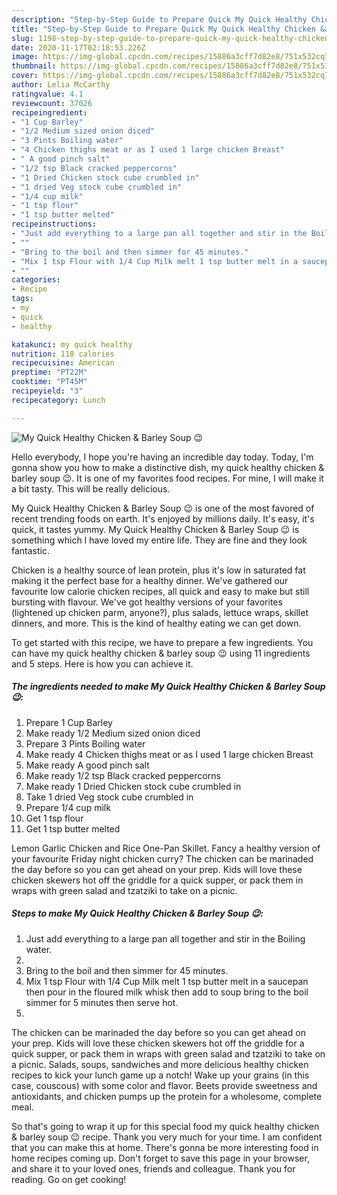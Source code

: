 ```yaml
---
description: "Step-by-Step Guide to Prepare Quick My Quick Healthy Chicken &amp;amp; Barley Soup 😉"
title: "Step-by-Step Guide to Prepare Quick My Quick Healthy Chicken &amp;amp; Barley Soup 😉"
slug: 1198-step-by-step-guide-to-prepare-quick-my-quick-healthy-chicken-and-amp-barley-soup
date: 2020-11-17T02:18:53.226Z
image: https://img-global.cpcdn.com/recipes/15886a3cff7d82e8/751x532cq70/my-quick-healthy-chicken-barley-soup-😉-recipe-main-photo.jpg
thumbnail: https://img-global.cpcdn.com/recipes/15886a3cff7d82e8/751x532cq70/my-quick-healthy-chicken-barley-soup-😉-recipe-main-photo.jpg
cover: https://img-global.cpcdn.com/recipes/15886a3cff7d82e8/751x532cq70/my-quick-healthy-chicken-barley-soup-😉-recipe-main-photo.jpg
author: Lelia McCarthy
ratingvalue: 4.1
reviewcount: 37026
recipeingredient:
- "1 Cup Barley"
- "1/2 Medium sized onion diced"
- "3 Pints Boiling water"
- "4 Chicken thighs meat or as I used 1 large chicken Breast"
- " A good pinch salt"
- "1/2 tsp Black cracked peppercorns"
- "1 Dried Chicken stock cube crumbled in"
- "1 dried Veg stock cube crumbled in"
- "1/4 cup milk"
- "1 tsp flour"
- "1 tsp butter melted"
recipeinstructions:
- "Just add everything to a large pan all together and stir in the Boiling water."
- ""
- "Bring to the boil and then simmer for 45 minutes."
- "Mix 1 tsp Flour with 1/4 Cup Milk melt 1 tsp butter melt in a saucepan then pour in the floured milk whisk then add to soup bring to the boil simmer for 5 minutes then serve hot."
- ""
categories:
- Recipe
tags:
- my
- quick
- healthy

katakunci: my quick healthy 
nutrition: 118 calories
recipecuisine: American
preptime: "PT22M"
cooktime: "PT45M"
recipeyield: "3"
recipecategory: Lunch

---
```



![My Quick Healthy Chicken &amp; Barley Soup 😉](https://img-global.cpcdn.com/recipes/15886a3cff7d82e8/751x532cq70/my-quick-healthy-chicken-barley-soup-😉-recipe-main-photo.jpg)

Hello everybody, I hope you're having an incredible day today. Today, I'm gonna show you how to make a distinctive dish, my quick healthy chicken &amp; barley soup 😉. It is one of my favorites food recipes. For mine, I will make it a bit tasty. This will be really delicious.

My Quick Healthy Chicken &amp; Barley Soup 😉 is one of the most favored of recent trending foods on earth. It's enjoyed by millions daily. It's easy, it's quick, it tastes yummy. My Quick Healthy Chicken &amp; Barley Soup 😉 is something which I have loved my entire life. They are fine and they look fantastic.

Chicken is a healthy source of lean protein, plus it&#39;s low in saturated fat making it the perfect base for a healthy dinner. We&#39;ve gathered our favourite low calorie chicken recipes, all quick and easy to make but still bursting with flavour. We&#39;ve got healthy versions of your favorites (lightened up chicken parm, anyone?), plus salads, lettuce wraps, skillet dinners, and more. This is the kind of healthy eating we can get down.


To get started with this recipe, we have to prepare a few ingredients. You can have my quick healthy chicken &amp; barley soup 😉 using 11 ingredients and 5 steps. Here is how you can achieve it.

<!--inarticleads1-->

##### The ingredients needed to make My Quick Healthy Chicken &amp; Barley Soup 😉:

1. Prepare 1 Cup Barley
1. Make ready 1/2 Medium sized onion diced
1. Prepare 3 Pints Boiling water
1. Make ready 4 Chicken thighs meat or as I used 1 large chicken Breast
1. Make ready  A good pinch salt
1. Make ready 1/2 tsp Black cracked peppercorns
1. Make ready 1 Dried Chicken stock cube crumbled in
1. Take 1 dried Veg stock cube crumbled in
1. Prepare 1/4 cup milk
1. Get 1 tsp flour
1. Get 1 tsp butter melted


Lemon Garlic Chicken and Rice One-Pan Skillet. Fancy a healthy version of your favourite Friday night chicken curry? The chicken can be marinaded the day before so you can get ahead on your prep. Kids will love these chicken skewers hot off the griddle for a quick supper, or pack them in wraps with green salad and tzatziki to take on a picnic. 

<!--inarticleads2-->

##### Steps to make My Quick Healthy Chicken &amp; Barley Soup 😉:

1. Just add everything to a large pan all together and stir in the Boiling water.
1. 
1. Bring to the boil and then simmer for 45 minutes.
1. Mix 1 tsp Flour with 1/4 Cup Milk melt 1 tsp butter melt in a saucepan then pour in the floured milk whisk then add to soup bring to the boil simmer for 5 minutes then serve hot.
1. 


The chicken can be marinaded the day before so you can get ahead on your prep. Kids will love these chicken skewers hot off the griddle for a quick supper, or pack them in wraps with green salad and tzatziki to take on a picnic. Salads, soups, sandwiches and more delicious healthy chicken recipes to kick your lunch game up a notch! Wake up your grains (in this case, couscous) with some color and flavor. Beets provide sweetness and antioxidants, and chicken pumps up the protein for a wholesome, complete meal. 

So that's going to wrap it up for this special food my quick healthy chicken &amp; barley soup 😉 recipe. Thank you very much for your time. I am confident that you can make this at home. There's gonna be more interesting food in home recipes coming up. Don't forget to save this page in your browser, and share it to your loved ones, friends and colleague. Thank you for reading. Go on get cooking!
